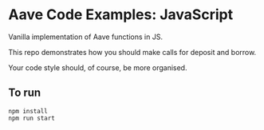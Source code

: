 # Aave Code Examples: JavaScript

Vanilla implementation of Aave functions in JS.

This repo demonstrates how you should make calls for deposit and borrow.

Your code style should, of course, be more organised.

## To run
```
npm install
npm run start
```